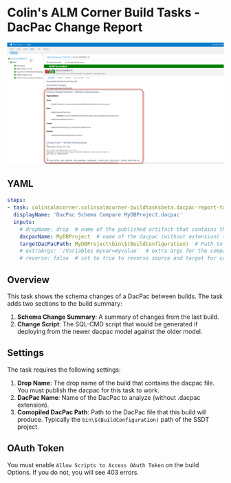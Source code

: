 # Colin's ALM Corner Build Tasks - DacPac Change Report

![DacPac Change Report Task](../../images/ss_DacPacChangeReport.png)

## YAML
```yaml
steps:
- task: colinsalmcorner.colinsalmcorner-buildtasksbeta.dacpac-report-task.DacPacReport@1
  displayName: 'DacPac Schema Compare MyDBProject.dacpac'
  inputs:
    # dropName: drop  # name of the published artifact that contains the dacpac for the build: the dacpac is downloaded from this drop.
    dacpacName: MyDBProject  # name of the dacpac (without extension) to compare
    targetDacPacPath: MyDBProject\bin\$(BuildConfiguration)  # Path to dacpac in this build (to compare to output of previous build)
    # extraArgs: '/Variables myvar=myvalue'  # extra args for the compare - use to supply SQLCMD variables, for example.
    # reverse: false  # set to true to reverse source and target for compare
```

## Overview
This task shows the schema changes of a DacPac between builds. The task adds two sections to the build summary:
1. **Schema Change Summary**: A summary of changes from the last build.
1. **Change Script**: The SQL-CMD script that would be generated if deploying from the newer dacpac model against the older model.

## Settings
The task requires the following settings:

1. **Drop Name**: The drop name of the build that contains the dacpac file. You must publish the dacpac for this task to work.
1. **DacPac Name**: Name of the DacPac to analyze (without .dacpac extension).
1. **Comopiled DacPac Path**: Path to the DacPac file that this build will produce. Typically the `bin\$(BuildConfiguration)` path of the SSDT project.

## OAuth Token
You must enable `Allow Scripts to Access OAuth Token` on the build Options. If you do not, you will see 403 errors.